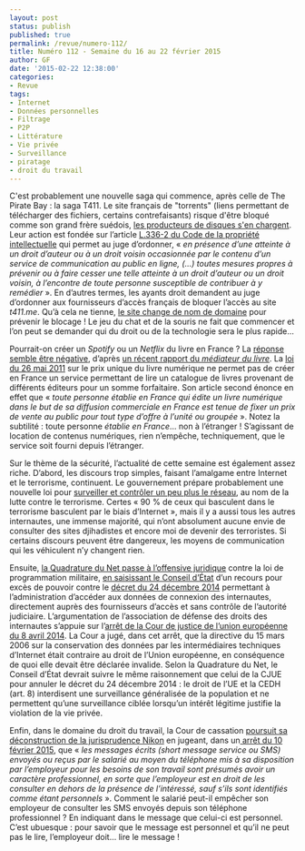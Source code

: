 ```yaml
---
layout: post
status: publish
published: true
permalink: /revue/numero-112/
title: Numéro 112 - Semaine du 16 au 22 février 2015
author: GF
date: '2015-02-22 12:38:00'
categories:
- Revue
tags:
- Internet
- Données personnelles
- Filtrage
- P2P
- Littérature
- Vie privée
- Surveillance
- piratage
- droit du travail
---
```


C'est probablement une nouvelle saga qui commence, après celle de The Pirate Bay : la saga T411. Le site français de "torrents" (liens permettant de télécharger des fichiers, certains contrefaisants) risque d'être bloqué comme son grand frère suédois, [les producteurs de disques s'en chargent](http://www.nextinpact.com/news/93110-pourquoi-producteurs-disques-veulent-bloquer-t411-me.htm). Leur action est fondée sur l’article [L.336-2 du Code de la propriété intellectuelle](http://www.legifrance.gouv.fr/affichCodeArticle.do?cidTexte=LEGITEXT000006069414&idArticle=LEGIARTI000020740350) qui permet au juge d’ordonner, « _en présence d’une atteinte à un droit d’auteur ou à un droit voisin occasionnée par le contenu d’un service de communication au public en ligne, (…) toutes mesures propres à prévenir ou à faire cesser une telle atteinte à un droit d’auteur ou un droit voisin, à l’encontre de toute personne susceptible de contribuer à y remédier_ ». En d’autres termes, les ayants droit demandent au juge d’ordonner aux fournisseurs d’accès français de bloquer l’accès au site _t411.me_. Qu’à cela ne tienne, [le site change de nom de domaine](http://www.numerama.com/magazine/32295-t411-change-de-nom-de-domaine.html) pour prévenir le blocage ! Le jeu du chat et de la souris ne fait que commencer et l’on peut se demander qui du droit ou de la technologie sera le plus rapide…

Pourrait-on créer un _Spotify_ ou un _Netflix_ du livre en France ? La [réponse semble être négative](http://www.numerama.com/magazine/32268-officiel-creer-un-netflix-du-livre-est-bel-et-bien-interdit-en-france.html), d’après [un récent rapport du _médiateur du livre_](https://www.scribd.com/fullscreen/256253599?access_key=key-FznZvH4mKzIWQ1cBH4Fw&allow_share=true&escape=false&view_mode=scroll). La [loi du 26 mai 2011](http://www.legifrance.gouv.fr/affichTexte.do?cidTexte=JORFTEXT000024079563&dateTexte&categorieLien=id) sur le prix unique du livre numérique ne permet pas de créer en France un service permettant de lire un catalogue de livres provenant de différents éditeurs pour un somme forfaitaire. Son article second énonce en effet que « _toute personne établie en France qui édite un livre numérique dans le but de sa diffusion commerciale en France est tenue de fixer un prix de vente au public pour tout type d’offre à l’unité ou groupée_ ». Notez la subtilité : toute personne _établie en France_… non à l’étranger ! S’agissant de location de contenus numériques, rien n’empêche, techniquement, que le service soit fourni depuis l’étranger.

Sur le thème de la sécurité, l’actualité de cette semaine est également assez riche. D’abord, les discours trop simples, faisant l’amalgame entre Internet et le terrorisme, continuent. Le gouvernement prépare probablement une nouvelle loi pour [surveiller et contrôler un peu plus le réseau](http://www.nextinpact.com/news/93139-net-et-terrorisme-quand-bernard-cazeneuve-bascule-a-100.htm), au nom de la lutte contre le terrorisme. Certes « 90 % de ceux qui basculent dans le terrorisme basculent par le biais d’Internet », mais il y a aussi tous les autres internautes, une immense majorité, qui n’ont absolument aucune envie de consulter des sites djihadistes  et encore moi de devenir des terroristes. Si certains discours peuvent être dangereux, les moyens de communication qui les véhiculent n’y changent rien. 

Ensuite, [la Quadrature du Net passe à l’offensive juridique](http://www.numerama.com/magazine/32264-la-quadrature-du-net-attaque-en-justice-la-collecte-de-donnees-par-l-etat.html) contre la loi de programmation militaire, [en saisissant le Conseil d’État](http://www.laquadrature.net/fr/decret-lpm-la-quadrature-du-net-depose-un-recours-devant-le-conseil-detat) d’un recours pour excès de pouvoir contre le [décret du 24 décembre 2014](http://www.legifrance.gouv.fr/affichTexte.do?cidTexte=JORFTEXT000029958091&dateTexte=&categorieLien=id) permettant à l’administration d’accéder aux données de connexion des internautes, directement auprès des fournisseurs d’accès et sans contrôle de l’autorité judiciaire. L’argumentation de l’association de défense des droits des internautes s’appuie sur l’[arrêt de la Cour de justice de l’union européenne du 8 avril 2014](http://curia.europa.eu/juris/document/document.jsf?text=&docid=150642&pageIndex=0&doclang=FR&mode=lst&dir=&occ=first&part=1&cid=35866). La Cour a jugé, dans cet arrêt, que la directive du 15 mars 2006 sur la conservation des données par les intermédiaires techniques d’Internet était contraire au droit de l’Union européenne, en conséquence de quoi elle devait être déclarée invalide. Selon la Quadrature du Net, le Conseil d’État devrait suivre le même raisonnement que celui de la CJUE pour annuler le décret du 24 décembre 2014 : le droit de l’UE et la CEDH (art. 8) interdisent une surveillance généralisée de la population et ne permettent qu’une surveillance ciblée lorsqu’un intérêt légitime justifie la violation de la vie privée.

Enfin, dans le domaine du droit du travail, la Cour de cassation  [poursuit sa déconstruction de la jurisprudence Nikon](http://abonnes.lemonde.fr/economie/article/2015/02/20/la-justice-donne-le-droit-a-un-employeur-de-lire-les-sms-sur-les-telephones-professionnels_4580749_3234.html) en jugeant, dans un[ arrêt du 10 février 2015](http://www.legifrance.gouv.fr/affichJuriJudi.do?oldAction=rechExpJuriJudi&idTexte=JURITEXT000030240094&fastReqId=512091262&fastPos=1), que « _les messages écrits (short message service ou SMS) envoyés ou reçus par le salarié au moyen du téléphone mis à sa disposition par l’employeur pour les besoins de son travail sont présumés avoir un caractère professionnel, en sorte que l’employeur est en droit de les consulter en dehors de la présence de l’intéressé, sauf s’ils sont identifiés comme étant personnels_ ». Comment le salarié peut-il empêcher son employeur de consulter les SMS envoyés depuis son téléphone professionnel ? En indiquant dans le message que celui-ci est personnel. C’est ubuesque : pour savoir que le message est personnel et qu’il ne peut pas le lire, l’employeur doit… lire le message !